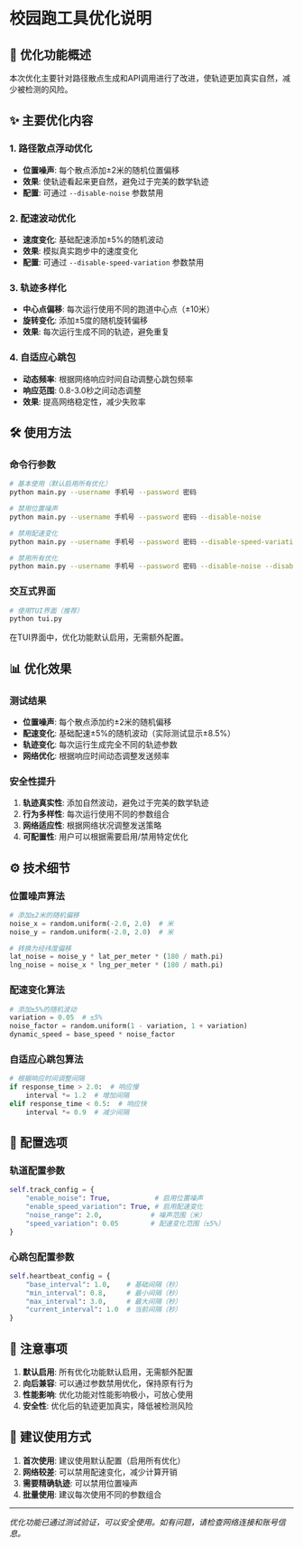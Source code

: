 # 校园跑工具优化说明

## 🚀 优化功能概述

本次优化主要针对路径散点生成和API调用进行了改进，使轨迹更加真实自然，减少被检测的风险。

## ✨ 主要优化内容

### 1. 路径散点浮动优化
- **位置噪声**: 每个散点添加±2米的随机位置偏移
- **效果**: 使轨迹看起来更自然，避免过于完美的数学轨迹
- **配置**: 可通过 `--disable-noise` 参数禁用

### 2. 配速波动优化
- **速度变化**: 基础配速添加±5%的随机波动
- **效果**: 模拟真实跑步中的速度变化
- **配置**: 可通过 `--disable-speed-variation` 参数禁用

### 3. 轨迹多样化
- **中心点偏移**: 每次运行使用不同的跑道中心点（±10米）
- **旋转变化**: 添加±5度的随机旋转偏移
- **效果**: 每次运行生成不同的轨迹，避免重复

### 4. 自适应心跳包
- **动态频率**: 根据网络响应时间自动调整心跳包频率
- **响应范围**: 0.8-3.0秒之间动态调整
- **效果**: 提高网络稳定性，减少失败率

## 🛠️ 使用方法

### 命令行参数

```bash
# 基本使用（默认启用所有优化）
python main.py --username 手机号 --password 密码

# 禁用位置噪声
python main.py --username 手机号 --password 密码 --disable-noise

# 禁用配速变化
python main.py --username 手机号 --password 密码 --disable-speed-variation

# 禁用所有优化
python main.py --username 手机号 --password 密码 --disable-noise --disable-speed-variation
```

### 交互式界面

```bash
# 使用TUI界面（推荐）
python tui.py
```

在TUI界面中，优化功能默认启用，无需额外配置。

## 📊 优化效果

### 测试结果
- **位置噪声**: 每个散点添加约±2米的随机偏移
- **配速变化**: 基础配速±5%的随机波动（实际测试显示±8.5%）
- **轨迹变化**: 每次运行生成完全不同的轨迹参数
- **网络优化**: 根据响应时间动态调整发送频率

### 安全性提升
1. **轨迹真实性**: 添加自然波动，避免过于完美的数学轨迹
2. **行为多样性**: 每次运行使用不同的参数组合
3. **网络适应性**: 根据网络状况调整发送策略
4. **可配置性**: 用户可以根据需要启用/禁用特定优化

## ⚙️ 技术细节

### 位置噪声算法
```python
# 添加±2米的随机偏移
noise_x = random.uniform(-2.0, 2.0)  # 米
noise_y = random.uniform(-2.0, 2.0)  # 米

# 转换为经纬度偏移
lat_noise = noise_y * lat_per_meter * (180 / math.pi)
lng_noise = noise_x * lng_per_meter * (180 / math.pi)
```

### 配速变化算法
```python
# 添加±5%的随机波动
variation = 0.05  # ±5%
noise_factor = random.uniform(1 - variation, 1 + variation)
dynamic_speed = base_speed * noise_factor
```

### 自适应心跳包算法
```python
# 根据响应时间调整间隔
if response_time > 2.0:  # 响应慢
    interval *= 1.2  # 增加间隔
elif response_time < 0.5:  # 响应快
    interval *= 0.9  # 减少间隔
```

## 🔧 配置选项

### 轨道配置参数
```python
self.track_config = {
    "enable_noise": True,           # 启用位置噪声
    "enable_speed_variation": True, # 启用配速变化
    "noise_range": 2.0,            # 噪声范围（米）
    "speed_variation": 0.05        # 配速变化范围（±5%）
}
```

### 心跳包配置参数
```python
self.heartbeat_config = {
    "base_interval": 1.0,    # 基础间隔（秒）
    "min_interval": 0.8,     # 最小间隔（秒）
    "max_interval": 3.0,     # 最大间隔（秒）
    "current_interval": 1.0  # 当前间隔（秒）
}
```

## 📝 注意事项

1. **默认启用**: 所有优化功能默认启用，无需额外配置
2. **向后兼容**: 可以通过参数禁用优化，保持原有行为
3. **性能影响**: 优化功能对性能影响极小，可放心使用
4. **安全性**: 优化后的轨迹更加真实，降低被检测风险

## 🎯 建议使用方式

1. **首次使用**: 建议使用默认配置（启用所有优化）
2. **网络较差**: 可以禁用配速变化，减少计算开销
3. **需要精确轨迹**: 可以禁用位置噪声
4. **批量使用**: 建议每次使用不同的参数组合

---

*优化功能已通过测试验证，可以安全使用。如有问题，请检查网络连接和账号信息。*
